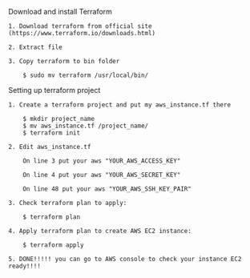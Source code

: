 Download and install Terraform

    1. Download terraform from official site (https://www.terraform.io/downloads.html)
    
    2. Extract file
    
    3. Copy terraform to bin folder
    
        $ sudo mv terraform /usr/local/bin/
    
Setting up terraform project

    1. Create a terraform project and put my aws_instance.tf there
    
        $ mkdir project_name
        $ mv aws_instance.tf /project_name/
        $ terraform init

    2. Edit aws_instance.tf
    
        On line 3 put your aws "YOUR_AWS_ACCESS_KEY"
        
        On line 4 put your aws "YOUR_AWS_SECRET_KEY"
        
        On line 48 put your aws "YOUR_AWS_SSH_KEY_PAIR"

    3. Check terraform plan to apply:
    
        $ terraform plan
        
    4. Apply terraform plan to create AWS EC2 instance:
    
        $ terraform apply
       
    5. DONE!!!!! you can go to AWS console to check your instance EC2 ready!!!!